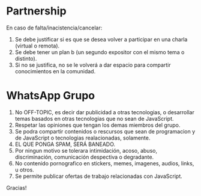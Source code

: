 # Partnership

En caso de falta/inacistencia/cancelar:

1. Se debe justificar si es que se desea volver a participar en una charla (virtual o remota).
2. Se debe tener un plan b (un segundo expositor con el mismo tema o distinto).
3. Si no se justifica, no se le volverá a dar espacio para compartir conocimientos en la comunidad.

# WhatsApp Grupo

1. No OFF-TOPIC, es decir dar publicidad a otras tecnologias, o desarrollar temas basados en otras tecnologias que no sean de JavaScript.
2. Respetar las opiniones que tengan los demas miembros del grupo.
3. Se podra compartir contenidos o rescursos que sean de programacion y de JavaScript o tecnologias realacionadas, solamente.
4. EL QUE PONGA SPAM, SERÁ BANEADO.
5. Por ningun motivo se tolerara intimidación, acoso, abuso, discriminación, comunicación despectiva o degradante. 
6. No contenido pornografico en stickers, memes, imagenes, audios, links, u otros.
7. Se permite publicar ofertas de trabajo relacionadas con JavaScript.

Gracias!
